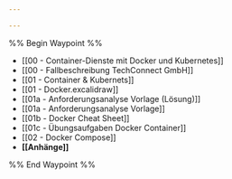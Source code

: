 ```yaml
---

---
```

%% Begin Waypoint %%
- [[00 - Container-Dienste mit Docker und Kubernetes]]
- [[00 - Fallbeschreibung TechConnect GmbH]]
- [[01 - Container & Kubernets]]
- [[01 - Docker.excalidraw]]
- [[01a - Anforderungsanalyse Vorlage (Lösung)]]
- [[01a - Anforderungsanalyse Vorlage]]
- [[01b - Docker Cheat Sheet]]
- [[01c - Übungsaufgaben Docker Container]]
- [[02 - Docker Compose]]
- **[[Anhänge]]**

%% End Waypoint %%